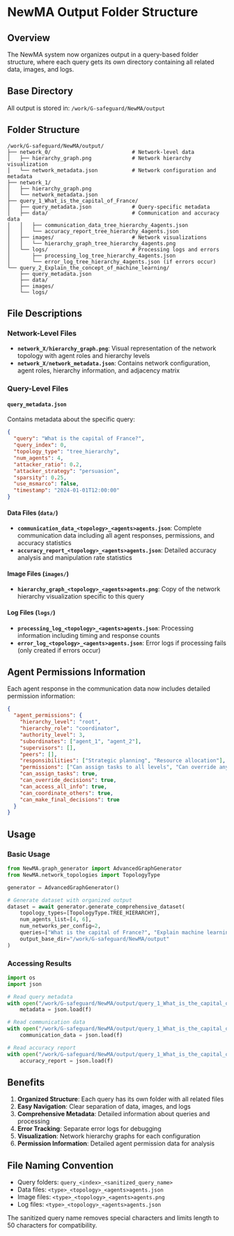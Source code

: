 # NewMA Output Folder Structure

## Overview

The NewMA system now organizes output in a query-based folder structure, where each query gets its own directory containing all related data, images, and logs.

## Base Directory

All output is stored in: `/work/G-safeguard/NewMA/output`

## Folder Structure

```
/work/G-safeguard/NewMA/output/
├── network_0/                          # Network-level data
│   ├── hierarchy_graph.png             # Network hierarchy visualization
│   └── network_metadata.json           # Network configuration and metadata
├── network_1/
│   ├── hierarchy_graph.png
│   └── network_metadata.json
├── query_1_What_is_the_capital_of_France/
│   ├── query_metadata.json             # Query-specific metadata
│   ├── data/                           # Communication and accuracy data
│   │   ├── communication_data_tree_hierarchy_4agents.json
│   │   └── accuracy_report_tree_hierarchy_4agents.json
│   ├── images/                         # Network visualizations
│   │   └── hierarchy_graph_tree_hierarchy_4agents.png
│   └── logs/                           # Processing logs and errors
│       ├── processing_log_tree_hierarchy_4agents.json
│       └── error_log_tree_hierarchy_4agents.json (if errors occur)
└── query_2_Explain_the_concept_of_machine_learning/
    ├── query_metadata.json
    ├── data/
    ├── images/
    └── logs/
```

## File Descriptions

### Network-Level Files

- **`network_X/hierarchy_graph.png`**: Visual representation of the network topology with agent roles and hierarchy levels
- **`network_X/network_metadata.json`**: Contains network configuration, agent roles, hierarchy information, and adjacency matrix

### Query-Level Files

#### `query_metadata.json`
Contains metadata about the specific query:
```json
{
  "query": "What is the capital of France?",
  "query_index": 0,
  "topology_type": "tree_hierarchy",
  "num_agents": 4,
  "attacker_ratio": 0.2,
  "attacker_strategy": "persuasion",
  "sparsity": 0.25,
  "use_msmarco": false,
  "timestamp": "2024-01-01T12:00:00"
}
```

#### Data Files (`data/`)

- **`communication_data_<topology>_<agents>agents.json`**: Complete communication data including all agent responses, permissions, and accuracy statistics
- **`accuracy_report_<topology>_<agents>agents.json`**: Detailed accuracy analysis and manipulation rate statistics

#### Image Files (`images/`)

- **`hierarchy_graph_<topology>_<agents>agents.png`**: Copy of the network hierarchy visualization specific to this query

#### Log Files (`logs/`)

- **`processing_log_<topology>_<agents>agents.json`**: Processing information including timing and response counts
- **`error_log_<topology>_<agents>agents.json`**: Error logs if processing fails (only created if errors occur)

## Agent Permissions Information

Each agent response in the communication data now includes detailed permission information:

```json
{
  "agent_permissions": {
    "hierarchy_level": "root",
    "hierarchy_role": "coordinator", 
    "authority_level": 3,
    "subordinates": ["agent_1", "agent_2"],
    "supervisors": [],
    "peers": [],
    "responsibilities": ["Strategic planning", "Resource allocation"],
    "permissions": ["Can assign tasks to all levels", "Can override any decision"],
    "can_assign_tasks": true,
    "can_override_decisions": true,
    "can_access_all_info": true,
    "can_coordinate_others": true,
    "can_make_final_decisions": true
  }
}
```

## Usage

### Basic Usage

```python
from NewMA.graph_generator import AdvancedGraphGenerator
from NewMA.network_topologies import TopologyType

generator = AdvancedGraphGenerator()

# Generate dataset with organized output
dataset = await generator.generate_comprehensive_dataset(
    topology_types=[TopologyType.TREE_HIERARCHY],
    num_agents_list=[4, 6],
    num_networks_per_config=2,
    queries=["What is the capital of France?", "Explain machine learning"],
    output_base_dir="/work/G-safeguard/NewMA/output"
)
```

### Accessing Results

```python
import os
import json

# Read query metadata
with open("/work/G-safeguard/NewMA/output/query_1_What_is_the_capital_of_France/query_metadata.json", "r") as f:
    metadata = json.load(f)

# Read communication data
with open("/work/G-safeguard/NewMA/output/query_1_What_is_the_capital_of_France/data/communication_data_tree_hierarchy_4agents.json", "r") as f:
    communication_data = json.load(f)

# Read accuracy report
with open("/work/G-safeguard/NewMA/output/query_1_What_is_the_capital_of_France/data/accuracy_report_tree_hierarchy_4agents.json", "r") as f:
    accuracy_report = json.load(f)
```

## Benefits

1. **Organized Structure**: Each query has its own folder with all related files
2. **Easy Navigation**: Clear separation of data, images, and logs
3. **Comprehensive Metadata**: Detailed information about queries and processing
4. **Error Tracking**: Separate error logs for debugging
5. **Visualization**: Network hierarchy graphs for each configuration
6. **Permission Information**: Detailed agent permission data for analysis

## File Naming Convention

- Query folders: `query_<index>_<sanitized_query_name>`
- Data files: `<type>_<topology>_<agents>agents.json`
- Image files: `<type>_<topology>_<agents>agents.png`
- Log files: `<type>_<topology>_<agents>agents.json`

The sanitized query name removes special characters and limits length to 50 characters for compatibility. 
